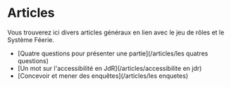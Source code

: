 # Articles

Vous trouverez ici divers articles généraux en lien avec le jeu de rôles et le Système Féerie.

* [Quatre questions pour présenter une partie](/articles/les quatres questions)
* [Un mot sur l'accessibilité en JdR](/articles/accessibilite en jdr)
* [Concevoir et mener des enquêtes](/articles/les enquetes)
